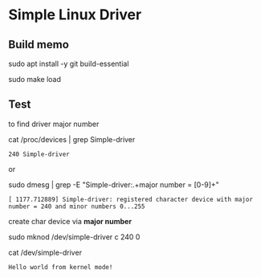 # Simple Linux Driver
## Build memo

sudo apt install -y git build-essential

sudo make load 

## Test

to find driver major number

cat /proc/devices | grep Simple-driver  

    240 Simple-driver  
or

sudo dmesg | grep -E "Simple-driver:.+major number = [0-9]+"

    [ 1177.712889] Simple-driver: registered character device with major number = 240 and minor numbers 0...255

create char device via **major number**

sudo mknod /dev/simple-driver c  240 0

cat /dev/simple-driver 

    Hello world from kernel mode!
